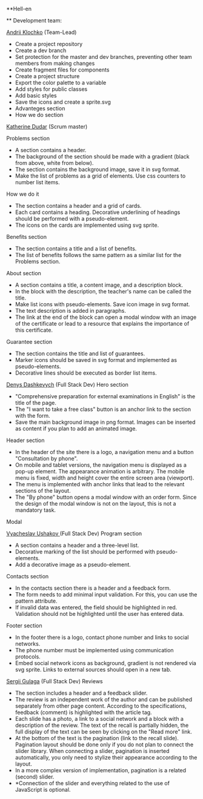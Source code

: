 **Hell-en

** Development team:

[Andrii Klochko](https://github.com/oLORDer) (Team-Lead)
 - Create a project repository
 - Create a dev branch
 - Set protection for the master and dev branches, preventing other team members from making changes
 - Create fragment files for components
 - Create a project structure
 - Export the color palette to a variable
 - Add styles for public classes
 - Add basic styles
 - Save the icons and create a sprite.svg
 - Advanteges section
 - How we do section


[Katherine Dudar](https://github.com/Katherineeeeeeee) (Scrum master)

Problems section
 - A section contains a header.
 - The background of the section should be made with a gradient (black from above, white from below).
 - The section contains the background image, save it in svg format.
 - Make the list of problems as a grid of elements. Use css counters to number list items.

How we do it
 - The section contains a header and a grid of cards.
 - Each card contains a heading. Decorative underlining of headings should be performed with a pseudo-element.
 - The icons on the cards are implemented using svg sprite.

Benefits section
 - The section contains a title and a list of benefits.
 - The list of benefits follows the same pattern as a similar list for the Problems section.
 
  About section
 - A section contains a title, a content image, and a description block.
 - In the block with the description, the teacher's name can be called the title.
 - Make list icons with pseudo-elements. Save icon image in svg format.
 - The text description is added in paragraphs.
 - The link at the end of the block can open a modal window with an image of the certificate or lead to a resource that explains the importance of this certificate.

Guarantee section
 - The section contains the title and list of guarantees.
 - Marker icons should be saved in svg format and implemented as pseudo-elements.
 - Decorative lines should be executed as border list items.


[Denys Dashkevych](https://github.com/MajorPrestige) (Full Stack Dev)
Hero section
 - "Comprehensive preparation for external examinations in English" is the title of the page.
 - The "I want to take a free class" button is an anchor link to the section with the form.
 - Save the main background image in png format. Images can be inserted as content if you plan to add an animated image.

Header section
 - In the header of the site there is a logo, a navigation menu and a button "Consultation by phone".
 - On mobile and tablet versions, the navigation menu is displayed as a pop-up element. The appearance animation is arbitrary. The mobile menu is fixed, width and height cover the entire screen area (viewport).
 - The menu is implemented with anchor links that lead to the relevant sections of the layout.
 - The "By phone" button opens a modal window with an order form. Since the design of the modal window is not on the layout, this is not a mandatory task.

Modal


[Vyacheslav Ushakov ](https://github.com/zerkel1991)(Full Stack Dev)
Program section
 - A section contains a header and a three-level list.
 - Decorative marking of the list should be performed with pseudo-elements.
 - Add a decorative image as a pseudo-element.

Contacts section
 - In the contacts section there is a header and a feedback form.
 - The form needs to add minimal input validation. For this, you can use the pattern attribute.
 - If invalid data was entered, the field should be highlighted in red. Validation should not be highlighted until the user has entered data.

Footer section
 - In the footer there is a logo, contact phone number and links to social networks.
 - The phone number must be implemented using communication protocols.
 - Embed social network icons as background, gradient is not rendered via svg sprite. Links to external sources should open in a new tab.


[Sergii Gulaga](https://github.com/Ry6ens) (Full Stack Dev)
Reviews
 - The section includes a header and a feedback slider.
 - The review is an independent work of the author and can be published separately from other page content. According to the specifications, feedback (comment) is highlighted with the article tag.
 - Each slide has a photo, a link to a social network and a block with a description of the review. The text of the recall is partially hidden, the full display of the text can be seen by clicking on the "Read more" link.
 - At the bottom of the text is the pagination (link to the recall slide). Pagination layout should be done only if you do not plan to connect the slider library. When connecting a slider, pagination is inserted automatically, you only need to stylize their appearance according to the layout.
 - In a more complex version of implementation, pagination is a related (second) slider.
 - *Connection of the slider and everything related to the use of JavaScript is optional.
